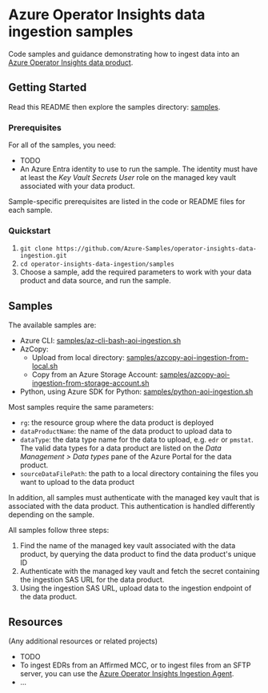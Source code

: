 # Azure Operator Insights data ingestion samples

Code samples and guidance demonstrating how to ingest data into an [Azure Operator Insights data product](https://learn.microsoft.com/en-us/azure/operator-insights/).

## Getting Started

Read this README then explore the samples directory: [samples](samples).

### Prerequisites

For all of the samples, you need:

- TODO
- An Azure Entra identity to use to run the sample. The identity must have at least the _Key Vault Secrets User_ role on the managed key vault associated with your data product.

Sample-specific prerequisites are listed in the code or README files for each sample.

### Quickstart

1. `git clone https://github.com/Azure-Samples/operator-insights-data-ingestion.git`
2. `cd operator-insights-data-ingestion/samples`
3. Choose a sample, add the required parameters to work with your data product and data source, and run the sample.


## Samples

The available samples are:

- Azure CLI: [samples/az-cli-bash-aoi-ingestion.sh](samples/az-cli-aoi-ingestion.sh)
- AzCopy:
  - Upload from local directory: [samples/azcopy-aoi-ingestion-from-local.sh](samples/azcopy-aoi-ingestion-from-local.sh)
  - Copy from an Azure Storage Account: [samples/azcopy-aoi-ingestion-from-storage-account.sh](samples/azcopy-aoi-ingestion-from-storage-account.sh)
- Python, using Azure SDK for Python: [samples/python-aoi-ingestion.sh](samples/python-aoi-ingestion.py)

Most samples require the same parameters:

- `rg`: the resource group where the data product is deployed
- `dataProductName`: the name of the data product to upload data to
- `dataType`: the data type name for the data to upload, e.g. `edr` or `pmstat`. The valid data types for a data product are listed on the _Data Management > Data types_ pane of the Azure Portal for the data product.
- `sourceDataFilePath`: the path to a local directory containing the files you want to upload to the data product

In addition, all samples must authenticate with the managed key vault that is associated with the data product. This authentication is handled differently depending on the sample.

All samples follow three steps:

1. Find the name of the managed key vault associated with the data product, by querying the data product to find the data product's unique ID
2. Authenticate with the managed key vault and fetch the secret containing the ingestion SAS URL for the data product.
3. Using the ingestion SAS URL, upload data to the ingestion endpoint of the data product.


## Resources

(Any additional resources or related projects)

- TODO
- To ingest EDRs from an Affirmed MCC, or to ingest files from an SFTP server, you can use the [Azure Operator Insights Ingestion Agent](https://learn.microsoft.com/en-us/azure/operator-insights/ingestion-agent-overview).
- ...
